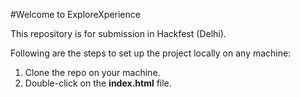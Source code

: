 #Welcome to ExploreXperience

This repository is for submission in Hackfest (Delhi).

Following are the steps to set up the project locally on any machine:

1. Clone the repo on your machine.
2. Double-click on the **index.html** file.
